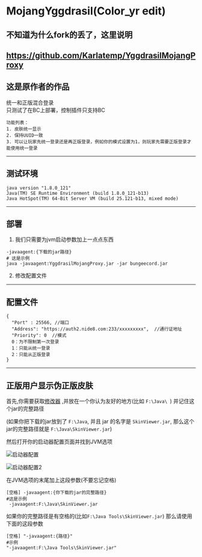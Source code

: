 # MojangYggdrasil(Color_yr edit)
## 不知道为什么fork的丢了，这里说明
## https://github.com/Karlatemp/YggdrasilMojangProxy
## 这是原作者的作品
统一和正版混合登录  
只测试了在BC上部署，控制插件只支持BC
```
功能列表：
1. 皮肤统一显示
2. 保持UUID一致
3. 可以让玩家先统一登录还是再正版登录，例如你的模式设置为1，则玩家先需要正版登录才能使用统一登录
```
---
## 测试环境
```
java version "1.8.0_121"
Java(TM) SE Runtime Environment (build 1.8.0_121-b13)
Java HotSpot(TM) 64-Bit Server VM (build 25.121-b13, mixed mode)
```
---
## 部署
1. 我们只需要为jvm启动参数加上一点点东西
```
-javaagent:{下载的jar路径}
# 这是示例
java -javaagent:YggdrasilMojangProxy.jar -jar bungeecord.jar
```
2. 修改配置文件
---
## 配置文件  
```
{
  "Port" : 25566, //端口
  "Address": "https://auth2.nide8.com:233/xxxxxxxxx",  //通行证地址
  "Priority": 0  //模式
  0：为不限制第一次登录
  1：只能从统一登录
  2：只能从正版登录
}
```
---
## 正版用户显示伪正版皮肤
首先,你需要获取[修改器](https://github.com/Karlatemp/YggdrasilMojangProxy/blob/master/out/artifacts/SkinViewer_jar/SkinViewer.jar)
,并放在一个你认为友好的地方(比如 `F:\Java\ `) 并记住这个jar的完整路径

(如果你把下载的jar放到了 `F:\Java`, 并且 jar 的名字是 `SkinViewer.jar`, 那么这个jar的完整路径就是 `F:\Java\SkinViewer.jar`)

然后打开你的启动器配置页面并找到JVM选项

![启动器配置](https://github.com/Karlatemp/YggdrasilMojangProxy/blob/master/imgs/0.png?raw=true)

![启动器配置2](https://github.com/Karlatemp/YggdrasilMojangProxy/blob/master/imgs/1.png?raw=true)

在JVM选项的末尾加上这段参数(不要忘记空格)
```
[空格] -javaagent:{你下载的jar的完整路径}
#这是示例
 -javaagent:F:\Java\SkinViewer.jar
```
如果你的完整路径是有空格的(比如`F:\Java Tools\SkinViewer.jar`)
那么请使用下面的这段参数
```
[空格] "-javaagent:{路径}"
#示例
"-javaagent:F:\Java Tools\SkinViewer.jar"
```